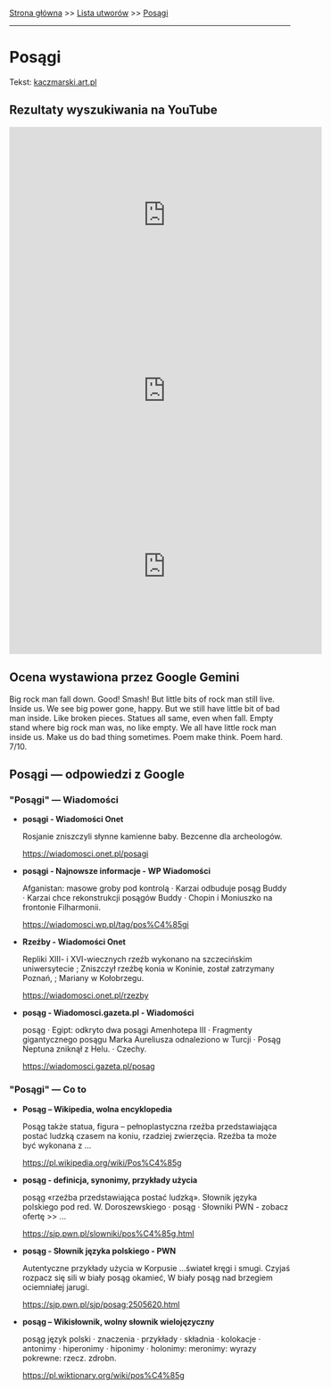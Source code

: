 [Strona główna](../index.md) >> [Lista utworów](../list.md) >> [Posągi](460.md)

---

# Posągi

Tekst: [kaczmarski.art.pl](https://www.kaczmarski.art.pl/tworczosc/wiersze/posagi/)

## Rezultaty wyszukiwania na YouTube

<iframe width="560" height="315" src="https://www.youtube.com/embed/etJDP6GBt_Q?si=IdontcarewhotheIRSsendsImnotpayingtaxes" title="YouTube video player" frameborder="0" allow="accelerometer; autoplay; clipboard-write; encrypted-media; gyroscope; picture-in-picture; web-share" referrerpolicy="strict-origin-when-cross-origin" allowfullscreen></iframe>

<iframe width="560" height="315" src="https://www.youtube.com/embed/NTNcxGVgn9I?si=IdontcarewhotheIRSsendsImnotpayingtaxes" title="YouTube video player" frameborder="0" allow="accelerometer; autoplay; clipboard-write; encrypted-media; gyroscope; picture-in-picture; web-share" referrerpolicy="strict-origin-when-cross-origin" allowfullscreen></iframe>

<iframe width="560" height="315" src="https://www.youtube.com/embed/lP_s62CBWtU?si=IdontcarewhotheIRSsendsImnotpayingtaxes" title="YouTube video player" frameborder="0" allow="accelerometer; autoplay; clipboard-write; encrypted-media; gyroscope; picture-in-picture; web-share" referrerpolicy="strict-origin-when-cross-origin" allowfullscreen></iframe>

## Ocena wystawiona przez Google Gemini

Big rock man fall down. Good! Smash! But little bits of rock man still live. Inside us. We see big power gone, happy. But we still have little bit of bad man inside. Like broken pieces. Statues all same, even when fall. Empty stand where big rock man was, no like empty. We all have little rock man inside us. Make us do bad thing sometimes. Poem make think. Poem hard. 7/10.


## Posągi — odpowiedzi z Google

### "Posągi" — Wiadomości

- **posągi - Wiadomości Onet**

    Rosjanie zniszczyli słynne kamienne baby. Bezcenne dla archeologów. 

   <https://wiadomosci.onet.pl/posagi>
- **posągi - Najnowsze informacje - WP Wiadomości**

    Afganistan: masowe groby pod kontrolą · Karzai odbuduje posąg Buddy · Karzai chce rekonstrukcji posągów Buddy · Chopin i Moniuszko na frontonie Filharmonii. 

   <https://wiadomosci.wp.pl/tag/pos%C4%85gi>
- **Rzeźby - Wiadomości Onet**

    Repliki XIII- i XVI-wiecznych rzeźb wykonano na szczecińskim uniwersytecie ; Zniszczył rzeźbę konia w Koninie, został zatrzymany Poznań, ; Mariany w Kołobrzegu. 

   <https://wiadomosci.onet.pl/rzezby>
- **posąg - Wiadomosci.gazeta.pl - Wiadomości**

    posąg · Egipt: odkryto dwa posągi Amenhotepa III · Fragmenty gigantycznego posągu Marka Aureliusza odnaleziono w Turcji · Posąg Neptuna zniknął z Helu. · Czechy. 

   <https://wiadomosci.gazeta.pl/posag>

### "Posągi" — Co to

- **Posąg – Wikipedia, wolna encyklopedia**

    Posąg także statua, figura – pełnoplastyczna rzeźba przedstawiająca postać ludzką czasem na koniu, rzadziej zwierzęcia. Rzeźba ta może być wykonana z ... 

   <https://pl.wikipedia.org/wiki/Pos%C4%85g>
- **posąg - definicja, synonimy, przykłady użycia**

    posąg «rzeźba przedstawiająca postać ludzką». Słownik języka polskiego pod red. W. Doroszewskiego · posąg · Słowniki PWN - zobacz ofertę >> ... 

   <https://sjp.pwn.pl/slowniki/pos%C4%85g.html>
- **posąg - Słownik języka polskiego - PWN**

    Autentyczne przykłady użycia w Korpusie …świateł kręgi i smugi. Czyjaś rozpacz się sili w biały posąg okamieć, W biały posąg nad brzegiem ociemniałej jarugi. 

   <https://sjp.pwn.pl/sjp/posag;2505620.html>
- **posąg – Wikisłownik, wolny słownik wielojęzyczny**

    posąg język polski  · znaczenia · przykłady · składnia · kolokacje · antonimy · hiperonimy · hiponimy · holonimy: meronimy: wyrazy pokrewne: rzecz. zdrobn. 

   <https://pl.wiktionary.org/wiki/pos%C4%85g>


